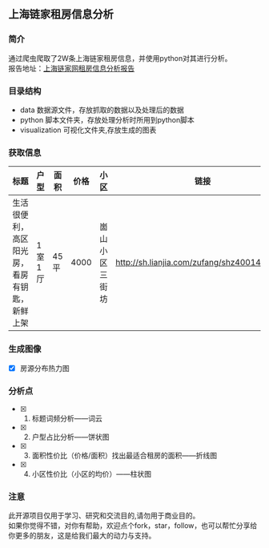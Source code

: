 ## 上海链家租房信息分析

### 简介
通过爬虫爬取了2W条上海链家租房信息，并使用python对其进行分析。  
报告地址：[上海链家网租房信息分析报告](http://www.jianshu.com/p/596d24d2c293)

### 目录结构

- data  数据源文件，存放抓取的数据以及处理后的数据
- python    脚本文件夹，存放处理分析时所用到python脚本
- visualization 可视化文件夹,存放生成的图表
### 获取信息

标题 | 户型 | 面积 | 价格 | 小区 | 链接 | 时间 | 坐标 |
---|---|---|---|---|---|---|---|
生活很便利，高区阳光房，看房有钥匙，新鲜上架|1室1厅|45平|4000|崮山小区三街坊|http://sh.lianjia.com/zufang/shz4001407.html|2017.08.10上架|'121.568311', u'31.245956'

### 生成图像
- [x]  房源分布热力图

### 分析点
- [x] 1. 标题词频分析——词云
- [x] 2. 户型占比分析——饼状图
- [x] 3. 面积性价比（价格/面积）找出最适合租房的面积——折线图
- [x] 4. 小区性价比（小区的均价）——柱状图

### 注意
此开源项目仅用于学习、研究和交流目的,请勿用于商业目的。  
如果你觉得不错，对你有帮助，欢迎点个fork，star，follow，也可以帮忙分享给你更多的朋友，这是给我们最大的动力与支持。